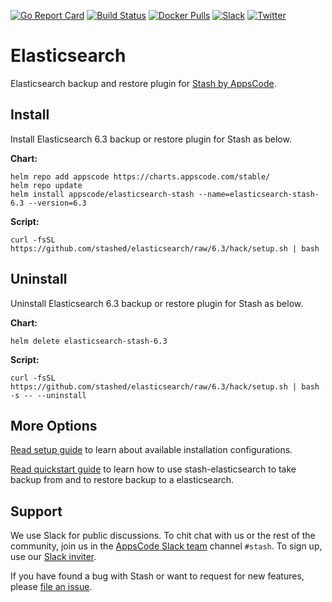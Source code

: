 [![Go Report Card](https://goreportcard.com/badge/stash.appscode.dev/elasticsearch)](https://goreportcard.com/report/stash.appscode.dev/elasticsearch)
[![Build Status](https://travis-ci.org/stashed/elasticsearch.svg?branch=master)](https://travis-ci.org/stashed/elasticsearch)
[![Docker Pulls](https://img.shields.io/docker/pulls/appscode/elasticsearch-stash.svg)](https://hub.docker.com/r/appscode/elasticsearch-stash/)
[![Slack](https://slack.appscode.com/badge.svg)](https://slack.appscode.com)
[![Twitter](https://img.shields.io/twitter/follow/appscodehq.svg?style=social&logo=twitter&label=Follow)](https://twitter.com/intent/follow?screen_name=AppsCodeHQ)

# Elasticsearch

Elasticsearch backup and restore plugin for [Stash by AppsCode](https://appscode.com/products/stash).

## Install

Install Elasticsearch 6.3 backup or restore plugin for Stash as below.

**Chart:**

```console
helm repo add appscode https://charts.appscode.com/stable/
helm repo update
helm install appscode/elasticsearch-stash --name=elasticsearch-stash-6.3 --version=6.3
```

**Script:**

```console
curl -fsSL https://github.com/stashed/elasticsearch/raw/6.3/hack/setup.sh | bash
```

## Uninstall

Uninstall Elasticsearch 6.3 backup or restore plugin for Stash as below.

**Chart:**

```console
helm delete elasticsearch-stash-6.3
```

**Script:**

```console
curl -fsSL https://github.com/stashed/elasticsearch/raw/6.3/hack/setup.sh | bash -s -- --uninstall
```

## More Options 

[Read setup guide](/chart/README.md) to learn about available installation configurations.

[Read quickstart guide](/docs/elasticsearch.md) to learn how to use stash-elasticsearch to take backup from and to restore backup to a elasticsearch.

## Support

We use Slack for public discussions. To chit chat with us or the rest of the community, join us in the [AppsCode Slack team](https://appscode.slack.com/messages/C8NCX6N23/details/) channel `#stash`. To sign up, use our [Slack inviter](https://slack.appscode.com/).

If you have found a bug with Stash or want to request for new features, please [file an issue](https://github.com/stashed/stash/issues/new).
